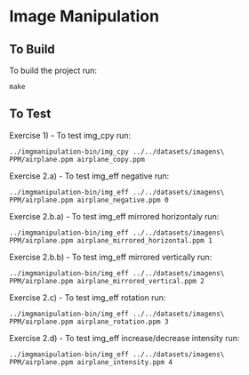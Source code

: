 # Image Manipulation

## To Build
To build the project run:
```
make
```

## To Test
Exercise 1) - To test img_cpy run:
```
../imgmanipulation-bin/img_cpy ../../datasets/imagens\ PPM/airplane.ppm airplane_copy.ppm
```

Exercise 2.a) - To test img_eff negative run:
```
../imgmanipulation-bin/img_eff ../../datasets/imagens\ PPM/airplane.ppm airplane_negative.ppm 0
```

Exercise 2.b.a) - To test img_eff mirrored horizontaly run:
```
../imgmanipulation-bin/img_eff ../../datasets/imagens\ PPM/airplane.ppm airplane_mirrored_horizontal.ppm 1
```

Exercise 2.b.b) - To test img_eff mirrored vertically run:
```
../imgmanipulation-bin/img_eff ../../datasets/imagens\ PPM/airplane.ppm airplane_mirrored_vertical.ppm 2
```

Exercise 2.c)  - To test img_eff rotation run:
```
../imgmanipulation-bin/img_eff ../../datasets/imagens\ PPM/airplane.ppm airplane_rotation.ppm 3
```

Exercise 2.d) - To test img_eff increase/decrease intensity run:
```
../imgmanipulation-bin/img_eff ../../datasets/imagens\ PPM/airplane.ppm airplane_intensity.ppm 4
```
